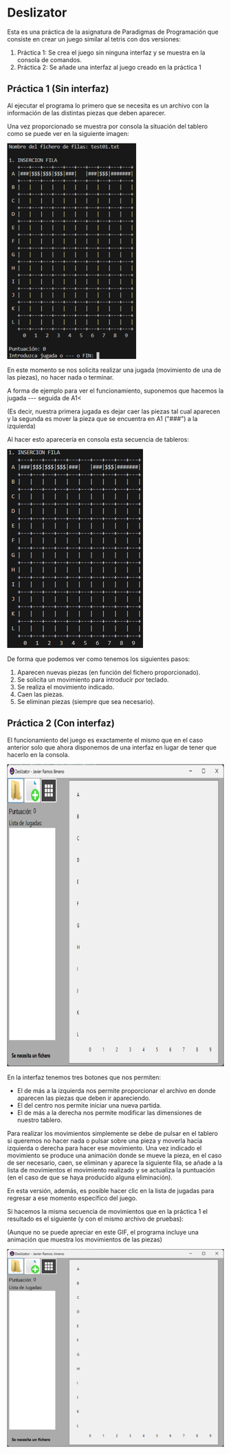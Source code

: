 # Deslizator
Esta es una práctica de la asignatura de Paradigmas de Programación que consiste en crear un juego similar al tetris con dos versiones:
1. Práctica 1: Se crea el juego sin ninguna interfaz y se muestra en la consola de comandos.
2. Práctica 2: Se añade una interfaz al juego creado en la práctica 1

## Práctica 1 (Sin interfaz)

Al ejecutar el programa lo primero que se necesita es un archivo con la información de las distintas piezas que deben aparecer. 

Una vez proporcionado se muestra por consola la situación del tablero como se puede ver en la siguiente imagen:

<img src="imagenes/Practica1_Inicio.png" width="300" height="500">

En este momento se nos solicita realizar una jugada (movimiento de una de las piezas), no hacer nada o terminar. 

A forma de ejemplo para ver el funcionamiento, suponemos que hacemos la jugada --- seguida de A1<

(Es decir, nuestra primera jugada es dejar caer las piezas tal cual aparecen y la segunda es mover la pieza que se encuentra en A1 ("###") a la izquierda)

Al hacer esto aparecería en consola esta secuencia de tableros:

![Ejemplo de la jugada Práctica 1](imagenes/Ejemplo1.gif)

De forma que podemos ver como tenemos los siguientes pasos:
1. Aparecen nuevas piezas (en función del fichero proporcionado).
2. Se solicita un movimiento para introducir por teclado.
3. Se realiza el movimiento indicado.
4. Caen las piezas.
5. Se eliminan piezas (siempre que sea necesario).

## Práctica 2 (Con interfaz)
El funcionamiento del juego es exactamente el mismo que en el caso anterior solo que ahora disponemos de una interfaz en lugar de tener que hacerlo en la consola.

<img src="imagenes/Practica2_Inicio.png" width="775" height="700">

En la interfaz tenemos tres botones que nos permiten:
- El de más a la izquierda nos permite proporcionar el archivo en donde aparecen las piezas que deben ir apareciendo.
- El del centro nos permite iniciar una nueva partida.
- El de más a la derecha nos permite modificar las dimensiones de nuestro tablero.

Para realizar los movimientos simplemente se debe de pulsar en el tablero si queremos no hacer nada o pulsar sobre una pieza y moverla hacia izquierda o derecha para hacer ese movimiento. Una vez indicado el movimiento se produce una animación donde se mueve la pieza, en el caso de ser necesario, caen, se eliminan y aparece la siguiente fila, se añade a la lista de movimientos el movimiento realizado y se actualiza la puntuación (en el caso de que se haya producido alguna eliminación).

En esta versión, además, es posible hacer clic en la lista de jugadas para regresar a ese momento específico del juego.

Si hacemos la misma secuencia de movimientos que en la práctica 1 el resultado es el siguiente (y con el mismo archivo de pruebas):

(Aunque no se puede apreciar en este GIF, el programa incluye una animación que muestra los movimientos de las piezas)

![Ejemplo de la jugada Práctica 2](imagenes/Ejemplo2.gif)
